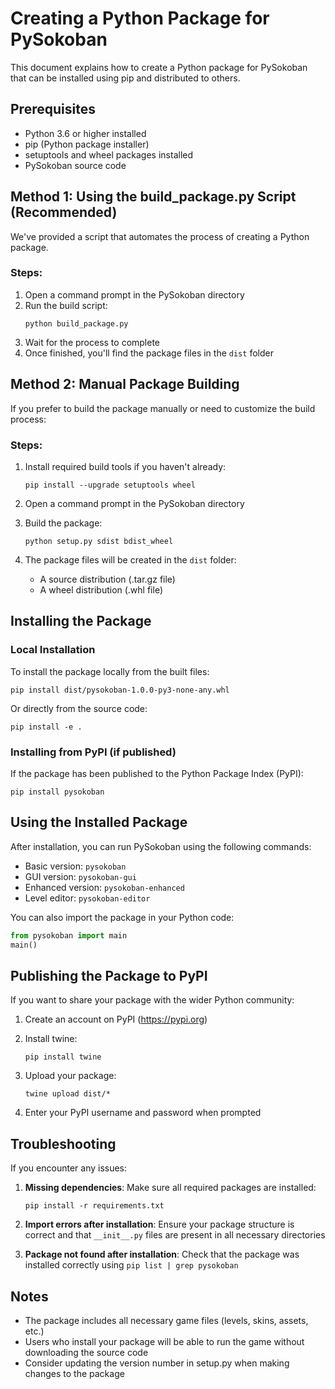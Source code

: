 # Creating a Python Package for PySokoban

This document explains how to create a Python package for PySokoban that can be installed using pip and distributed to others.

## Prerequisites

- Python 3.6 or higher installed
- pip (Python package installer)
- setuptools and wheel packages installed
- PySokoban source code

## Method 1: Using the build_package.py Script (Recommended)

We've provided a script that automates the process of creating a Python package.

### Steps:

1. Open a command prompt in the PySokoban directory
2. Run the build script:
   ```
   python build_package.py
   ```
3. Wait for the process to complete
4. Once finished, you'll find the package files in the `dist` folder

## Method 2: Manual Package Building

If you prefer to build the package manually or need to customize the build process:

### Steps:

1. Install required build tools if you haven't already:
   ```
   pip install --upgrade setuptools wheel
   ```

2. Open a command prompt in the PySokoban directory

3. Build the package:
   ```
   python setup.py sdist bdist_wheel
   ```

4. The package files will be created in the `dist` folder:
   - A source distribution (.tar.gz file)
   - A wheel distribution (.whl file)

## Installing the Package

### Local Installation

To install the package locally from the built files:

```
pip install dist/pysokoban-1.0.0-py3-none-any.whl
```

Or directly from the source code:

```
pip install -e .
```

### Installing from PyPI (if published)

If the package has been published to the Python Package Index (PyPI):

```
pip install pysokoban
```

## Using the Installed Package

After installation, you can run PySokoban using the following commands:

- Basic version: `pysokoban`
- GUI version: `pysokoban-gui`
- Enhanced version: `pysokoban-enhanced`
- Level editor: `pysokoban-editor`

You can also import the package in your Python code:

```python
from pysokoban import main
main()
```

## Publishing the Package to PyPI

If you want to share your package with the wider Python community:

1. Create an account on PyPI (https://pypi.org)

2. Install twine:
   ```
   pip install twine
   ```

3. Upload your package:
   ```
   twine upload dist/*
   ```

4. Enter your PyPI username and password when prompted

## Troubleshooting

If you encounter any issues:

1. **Missing dependencies**: Make sure all required packages are installed:
   ```
   pip install -r requirements.txt
   ```

2. **Import errors after installation**: Ensure your package structure is correct and that `__init__.py` files are present in all necessary directories

3. **Package not found after installation**: Check that the package was installed correctly using `pip list | grep pysokoban`

## Notes

- The package includes all necessary game files (levels, skins, assets, etc.)
- Users who install your package will be able to run the game without downloading the source code
- Consider updating the version number in setup.py when making changes to the package